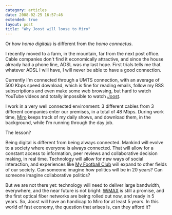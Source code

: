 ```yaml
---
category: articles
date: 2008-02-25 16:57:46
extended: true
layout: post
title: "Why Joost will loose to Miro"
---
```


<p>Or how <i>homo digitalis</i> is different from the <i>homo connectus</i>.</p>
<!--more-->
<p>I recently moved to a farm, in the mountain, far from the next post office. Cable companies don't find it economically attractive, and since the house already had a phone line, ADSL was my last hope. First trials tells me that whatever ADSL I will have, I will never be able to have a good connection.</p><p>Currently I'm connected through a UMTS connection, with an average of 500 Kbps speed download, which is fine for reading emails, follow my RSS subscriptions and even make some web browsing, but hard to watch YouTube videos and totally impossible to watch <a href="http://www.joost.com/">Joost</a>.</p><p>I work in a very well connected environment: 3 different cables from 3 different companies enter our premises, in a total of 48 Mbps. During work time, <a href="http://www.getmiro.com/">Miro</a> keeps track of my daily shows, and download them, in the background, while I'm running through the day job.</p><p>The lesson?</p> <p>Being digital is different from being always connected. Mankind will evolve to a society where everyone is always connected. That will allow for a constant access to information, peer reviews and collaborative decision making, in real time. Technology will allow for new ways of social interaction, and experiences like <a href="http://myfootballclub.co.uk/">My Football Club</a> will expand to other fields of our society. Can someone imagine how politics will be in 20 years? Can someone imagine collaborative politics?</p><p>But we are not there yet: technology will need to deliver large bandwidth, everywhere, and the near future is not bright: <a href="http://en.wikipedia.org/wiki/WiMAX">WiMAX</a> is still a promise, and the first optical fiber networks are being rolled out now, and ready in 5 years. So, Joost will have an handicap to Miro for at least 5 years. In this world of fast economy, the question that arises is, can they afford it?</p>
